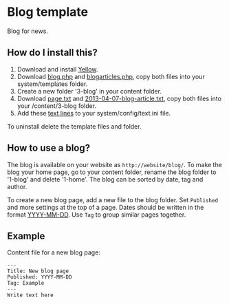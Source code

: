 Blog template
=============
Blog for news.

How do I install this?
----------------------
1. Download and install [Yellow](https://github.com/markseu/yellowcms/).  
2. Download [blog.php](blog.php?raw=true) and [blogarticles.php](blogarticles.php?raw=true), copy both files into your system/templates folder.  
3. Create a new folder '3-blog' in your content folder.
4. Download [page.txt](page.txt?raw=true) and [2013-04-07-blog-article.txt](2013-04-07-blog-article.txt?raw=true), copy both files into your /content/3-blog folder.
5. Add these [text lines](text.ini?raw=true) to your system/config/text.ini file.

To uninstall delete the template files and folder.

How to use a blog?
------------------
The blog is available on your website as `http://website/blog/`. To make the blog your home page, go to your content folder, rename the blog folder to '1-blog' and delete '1-home'. The blog can be sorted by date, tag and author. 

To create a new blog page, add a new file to the blog folder. Set `Published` and more settings at the top of a page. Dates should be written in the format [YYYY-MM-DD](http://en.wikipedia.org/wiki/ISO_8601). Use `Tag` to group similar pages together.

Example
-------
Content file for a new blog page:

    ---
    Title: New blog page
    Published: YYYY-MM-DD
    Tag: Example
    ---
    Write text here